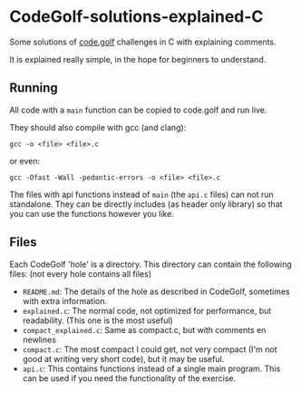 # CodeGolf-solutions-explained-C
Some solutions of [code.golf](https://code.golf) challenges in C with explaining comments.

It is explained really simple, in the hope for beginners to understand.

##  Running
All code with a `main` function can be copied to code.golf and run live.

They should also compile with gcc (and clang):
```
gcc -o <file> <file>.c
```
or even:
```
gcc -Ofast -Wall -pedantic-errors -o <file> <file>.c
```
The files with api functions instead of `main` (the `api.c` files) can not run standalone.
They can be directly includes (as header only library) so that you can use the functions however you like.

## Files
Each CodeGolf 'hole' is a directory. This directory can contain the following files: (not every hole contains all files)
- `README.md`: The details of the hole as described in CodeGolf, sometimes with extra information.
- `explained.c`: The normal code, not optimized for performance, but readability. (This one is the most useful)
- `compact_explained.c`: Same as compact.c, but with comments en newlines
- `compact.c`: The most compact I could get, not very compact (I'm not good at writing very short code), but it may be useful.
- `api.c`: This contains functions instead of a single main program. This can be used if you need the functionality of the exercise.
